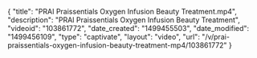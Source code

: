{
    "title": "PRAI Praissentials Oxygen Infusion Beauty Treatment.mp4",
    "description": "PRAI Praissentials Oxygen Infusion Beauty Treatment",
    "videoid": "103861772",
    "date_created": "1499455503",
    "date_modified": "1499456109",
    "type": "captivate",
    "layout": "video",
    "url": "\/v\/prai-praissentials-oxygen-infusion-beauty-treatment-mp4\/103861772"
}